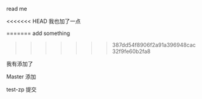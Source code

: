 


read me

<<<<<<< HEAD
我也加了一点

=======
add something
>>>>>>> 387dd54f8906f2a91a396948cac32f9fe60b2fa8



我有添加了

Master 添加

test-zp 提交
